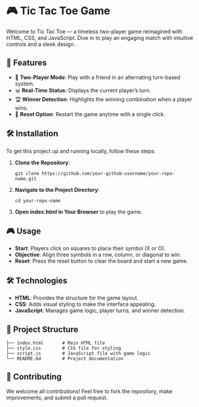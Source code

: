<!DOCTYPE html>
<html lang="en">
<head>
  <meta charset="UTF-8">
  <meta name="viewport" content="width=device-width, initial-scale=1.0">
  
</head>
<body>

  <h1>🎮 Tic Tac Toe Game</h1>
  <p>Welcome to Tic Tac Toe — a timeless two-player game reimagined with HTML, CSS, and JavaScript. Dive in to play an engaging match with intuitive controls and a sleek design.</p>

  <h2>📜 Features</h2>
  <ul>
    <li>🔄 <strong>Two-Player Mode</strong>: Play with a friend in an alternating turn-based system.</li>
    <li>📊 <strong>Real-Time Status</strong>: Displays the current player’s turn.</li>
    <li>🏆 <strong>Winner Detection</strong>: Highlights the winning combination when a player wins.</li>
    <li>🔁 <strong>Reset Option</strong>: Restart the game anytime with a single click.</li>
  </ul>

  <h2>🛠️ Installation</h2>
  <p>To get this project up and running locally, follow these steps:</p>
  <ol>
    <li><strong>Clone the Repository</strong>:</li>
    <pre><code>git clone https://github.com/your-github-username/your-repo-name.git</code></pre>
    <li><strong>Navigate to the Project Directory</strong>:</li>
    <pre><code>cd your-repo-name</code></pre>
    <li><strong>Open index.html in Your Browser</strong> to play the game.</li>
  </ol>

  <h2>🎮 Usage</h2>
  <ul>
    <li><strong>Start</strong>: Players click on squares to place their symbol (X or O).</li>
    <li><strong>Objective</strong>: Align three symbols in a row, column, or diagonal to win.</li>
    <li><strong>Reset</strong>: Press the reset button to clear the board and start a new game.</li>
  </ul>

  <h2>🛠️ Technologies</h2>
  <ul>
    <li><strong>HTML</strong>: Provides the structure for the game layout.</li>
    <li><strong>CSS</strong>: Adds visual styling to make the interface appealing.</li>
    <li><strong>JavaScript</strong>: Manages game logic, player turns, and winner detection.</li>
  </ul>

  <h2>📁 Project Structure</h2>
  <pre><code>├── index.html       # Main HTML file
├── style.css        # CSS file for styling
├── script.js        # JavaScript file with game logic
└── README.md        # Project documentation
</code></pre>

  <h2>🤝 Contributing</h2>
  <p>We welcome all contributions! Feel free to fork the repository, make improvements, and submit a pull request.</p>

</body>
</html>
